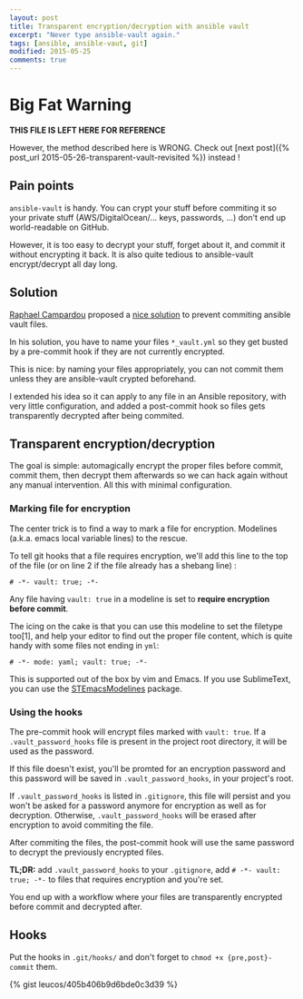 ```yaml
---
layout: post
title: Transparent encryption/decryption with ansible vault
excerpt: "Never type ansible-vault again."
tags: [ansible, ansible-vaut, git]
modified: 2015-05-25
comments: true
---
```


# Big Fat Warning

**THIS FILE IS LEFT HERE FOR REFERENCE**

However, the method described here is WRONG. Check out 
[next post]({% post_url 2015-05-26-transparent-vault-revisited %}) instead !

## Pain points

`ansible-vault` is handy. You can crypt your stuff before commiting it so your
private stuff (AWS/DigitalOcean/... keys, passwords, ...) don't end up
world-readable on GitHub.

However, it is too easy to decrypt your stuff, forget about it, and commit it 
without encrypting it back. It is also quite tedious to ansible-vault
encrypt/decrypt all day long.

## Solution

[Raphael Campardou](https://github.com/ralovely) proposed a [nice
solution](https://gist.github.com/ralovely/9367737) to prevent commiting
ansible vault files.

In his solution, you have to name your files `*_vault.yml` so they get busted
by a pre-commit hook if they are not currently encrypted.

This is nice: by naming your files appropriately, you can not commit them unless
they are ansible-vault crypted beforehand.

I extended his idea so it can apply to any file in an Ansible repository, with
very little configuration, and added a post-commit hook so files gets
transparently decrypted after being commited.

## Transparent encryption/decryption

The goal is simple: automagically encrypt the proper files before commit,
commit them, then decrypt them afterwards so we can hack again without
any manual intervention. All this with minimal configuration.

### Marking file for encryption

The center trick is to find a way to mark a file for encryption. Modelines
(a.k.a. emacs local variable lines) to the rescue.

To tell git hooks that a file requires encryption, we'll add this line to
the top of the file (or on line 2 if the file already has a shebang
line) :

    # -*- vault: true; -*-

Any file having `vault: true` in a modeline is set to __require encryption before
commit__.

The icing on the cake is that you can use this modeline to set the filetype
too[1], and help your editor to find out the proper file content, which is
quite handy with some files not ending in `yml`:

    # -*- mode: yaml; vault: true; -*-

This is supported out of the box by vim and Emacs. If you use SublimeText,
you can use the [STEmacsModelines](https://github.com/kvs/STEmacsModelines)
package.

### Using the hooks

The pre-commit hook will encrypt files marked with `vault: true`. If a
`.vault_password_hooks` file is present in the project root directory, it will be
used as the password.

If this file doesn't exist, you'll be promted for an encryption password and
this password will be saved in `.vault_password_hooks`, in your project's root.

If `.vault_password_hooks` is listed in `.gitignore`, this file will persist and you
won't be asked for a password anymore for encryption as well as for decryption.
Otherwise, `.vault_password_hooks` will be erased after encryption to avoid commiting
the file.

After commiting the files, the post-commit hook will use the same password to
decrypt the previously encrypted files.

**TL;DR:** add `.vault_password_hooks` to your `.gitignore`, add `# -*-
vault: true; -*-` to files that requires encryption and you're set.

You end up with a workflow where your files are transparently encrypted before
commit and decrypted after.

## Hooks

Put the hooks in `.git/hooks/` and don't forget to `chmod +x
{pre,post}-commit` them.

{% gist leucos/405b406b9d6bde0c3d39 %}

